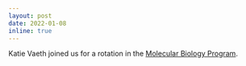 ```yaml
---
layout: post
date: 2022-01-08
inline: true
---
```


Katie Vaeth joined us for a rotation in the [Molecular Biology Program](https://www.cuanschutz.edu/graduate-programs/molecular-biology).
